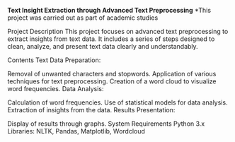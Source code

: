 **Text Insight Extraction through Advanced Text Preprocessing**
*This project was carried out as part of academic studies

Project Description
This project focuses on advanced text preprocessing to extract insights from text data. It includes a series of steps designed to clean, analyze, and present text data clearly and understandably.

Contents
Text Data Preparation:

Removal of unwanted characters and stopwords.
Application of various techniques for text preprocessing.
Creation of a word cloud to visualize word frequencies.
Data Analysis:

Calculation of word frequencies.
Use of statistical models for data analysis.
Extraction of insights from the data.
Results Presentation:

Display of results through graphs.
System Requirements
Python 3.x
Libraries: NLTK, Pandas, Matplotlib, Wordcloud
